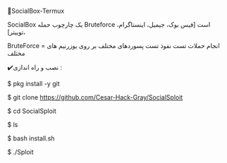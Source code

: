 🔰SocialBox-Termux

SocialBox یک چارچوب حمله Bruteforce است [فیس بوک، جیمیل، اینستاگرام، توییتر]،


BruteForce = انجام حملات تست نفوذ تست پسوردهای مختلف بر روی یوزرنیم های مختلف 

✔️نصب و راه اندازی :


$ pkg install -y git

$ git clone https://github.com/Cesar-Hack-Gray/SocialSploit

$ cd SocialSploit

$ ls

$ bash install.sh

$ ./Sploit